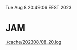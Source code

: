 Tue Aug  8 20:49:06 EEST 2023
# JAM
<a href='./cache/202308/08_20.log'>./cache/202308/08_20.log</a>
